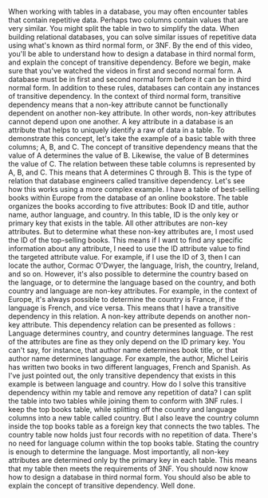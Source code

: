 When working with
tables in a database, you may often encounter tables that contain repetitive data. Perhaps two columns contain
values that are very similar. You might split the table in
two to simplify the data. When building
relational databases, you can solve similar issues of repetitive data using what's known as third
normal form, or 3NF. By the end of this video, you'll be able to
understand how to design a database in third normal form, and explain the concept
of transitive dependency. Before we begin, make
sure that you've watched the videos in first and
second normal form. A database must be in first and second normal form before it can be in
third normal form. In addition to these rules, databases can contain any instances of
transitive dependency. In the context of
third normal form, transitive dependency means that a non-key attribute cannot be functionally dependent on
another non-key attribute. In other words,
non-key attributes cannot depend upon one another. A key attribute in a database
is an attribute that helps to uniquely identify
a raw of data in a table. To demonstrate this concept, let's take the example
of a basic table with three columns; A, B, and C. The concept of transitive dependency means that the value of A determines
the value of B. Likewise, the value of B
determines the value of C. The relation between
these table columns is represented by A, B, and C. This means that
A determines C through B. This is the type
of relation that database engineers called
transitive dependency. Let's see how this works
using a more complex example. I have a table of
best-selling books within Europe from the database
of an online bookstore. The table organizes
the books according to five attributes:
Book ID and title, author name, author
language, and country. In this table, ID is the only key or primary key that
exists in the table. All other attributes
are non-key attributes. But to determine what these
non-key attributes are, I most used the ID of
the top-selling books. This means if I want to find any specific information
about any attribute, I need to use the
ID attribute value to find the targeted
attribute value. For example, if I
use the ID of 3, then I can locate the
author, Cormac O'Dwyer, the language,
Irish, the country, Ireland, and so on. However, it's also possible to determine the country
based on the language, or to determine the language
based on the country, and both country and language
are non-key attributes. For example, in the
context of Europe, it's always possible to
determine the country is France, if the language is
French, and vice versa. This means that I
have a transitive dependency in this relation. A non-key attribute depends
on another non-key attribute. This dependency relation
can be presented as follows : Language determines country, and country determines language. The rest of the attributes
are fine as they only depend on the
ID primary key. You can't say, for instance, that author name
determines book title, or that author name
determines language. For example, the author, Michel Leiris has
written two books in two different languages,
French and Spanish. As I've just pointed out, the
only transitive dependency that exists in this example is between language and country. How do I solve this
transitive dependency within my table and remove any
repetition of data? I can split the table
into two tables while joining them to conform
with 3NF rules. I keep the top books table, while splitting off
the country and language columns into a
new table called country. But I also leave the
country column inside the top books table as a foreign key that
connects the two tables. The country table now holds just four records with
no repetition of data. There's no need for
language column within the top books table. Stating the country is enough
to determine the language. Most importantly, all
non-key attributes are determined only by the
primary key in each table. This means that my
table then meets the requirements of 3NF. You should now
know how to design a database in third normal form. You should also be able
to explain the concept of transitive dependency.
Well done.